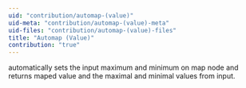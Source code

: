 ```yaml
---
uid: "contribution/automap-(value)"
uid-meta: "contribution/automap-(value)-meta"
uid-files: "contribution/automap-(value)-files"
title: "Automap (Value)"
contribution: "true"
---
```


automatically sets the input maximum and minimum on map node and returns maped value and the maximal and minimal values from input.